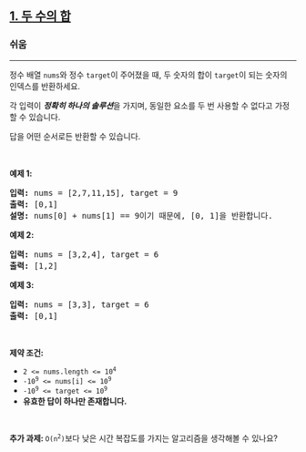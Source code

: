 <h2><a href="https://leetcode.com/problems/two-sum">1. 두 수의 합</a></h2><h3>쉬움</h3><hr><p>정수 배열 <code>nums</code>와 정수 <code>target</code>이 주어졌을 때, 두 숫자의 합이 <code>target</code>이 되는 숫자의 인덱스를 반환하세요.</p>

<p>각 입력이 <strong><em>정확히 하나의 솔루션</em></strong>을 가지며, 동일한 요소를 두 번 사용할 수 없다고 가정할 수 있습니다.</p>

<p>답을 어떤 순서로든 반환할 수 있습니다.</p>

<p>&nbsp;</p>
<p><strong class="example">예제 1:</strong></p>

<pre>
<strong>입력:</strong> nums = [2,7,11,15], target = 9
<strong>출력:</strong> [0,1]
<strong>설명:</strong> nums[0] + nums[1] == 9이기 때문에, [0, 1]을 반환합니다.
</pre>

<p><strong class="example">예제 2:</strong></p>

<pre>
<strong>입력:</strong> nums = [3,2,4], target = 6
<strong>출력:</strong> [1,2]
</pre>

<p><strong class="example">예제 3:</strong></p>

<pre>
<strong>입력:</strong> nums = [3,3], target = 6
<strong>출력:</strong> [0,1]
</pre>

<p>&nbsp;</p>
<p><strong>제약 조건:</strong></p>

<ul>
	<li><code>2 &lt;= nums.length &lt;= 10<sup>4</sup></code></li>
	<li><code>-10<sup>9</sup> &lt;= nums[i] &lt;= 10<sup>9</sup></code></li>
	<li><code>-10<sup>9</sup> &lt;= target &lt;= 10<sup>9</sup></code></li>
	<li><strong>유효한 답이 하나만 존재합니다.</strong></li>
</ul>

<p>&nbsp;</p>
<strong>추가 과제:&nbsp;</strong><code>O(n<sup>2</sup>)</code>보다 낮은 시간 복잡도를 가지는 알고리즘을 생각해볼 수 있나요?